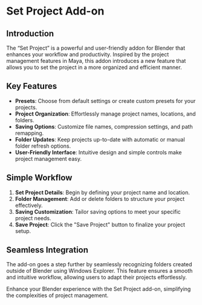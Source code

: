 # Set Project Add-on

## Introduction

The “Set Project” is a powerful and user-friendly addon for Blender that enhances your workflow and productivity. Inspired by the project management features in Maya, this addon introduces a new feature that allows you to set the project in a more organized and efficient manner.

## Key Features

- **Presets**: Choose from default settings or create custom presets for your projects.
- **Project Organization**: Effortlessly manage project names, locations, and folders.
- **Saving Options**: Customize file names, compression settings, and path remapping.
- **Folder Updates**: Keep projects up-to-date with automatic or manual folder refresh options.
- **User-Friendly Interface**: Intuitive design and simple controls make project management easy.

## Simple Workflow

1. **Set Project Details**: Begin by defining your project name and location.
2. **Folder Management**: Add or delete folders to structure your project effectively.
3. **Saving Customization**: Tailor saving options to meet your specific project needs.
4. **Save Project**: Click the "Save Project" button to finalize your project setup.

## Seamless Integration

The add-on goes a step further by seamlessly recognizing folders created outside of Blender using Windows Explorer. This feature ensures a smooth and intuitive workflow, allowing users to adapt their projects effortlessly.

Enhance your Blender experience with the Set Project add-on, simplifying the complexities of project management.
